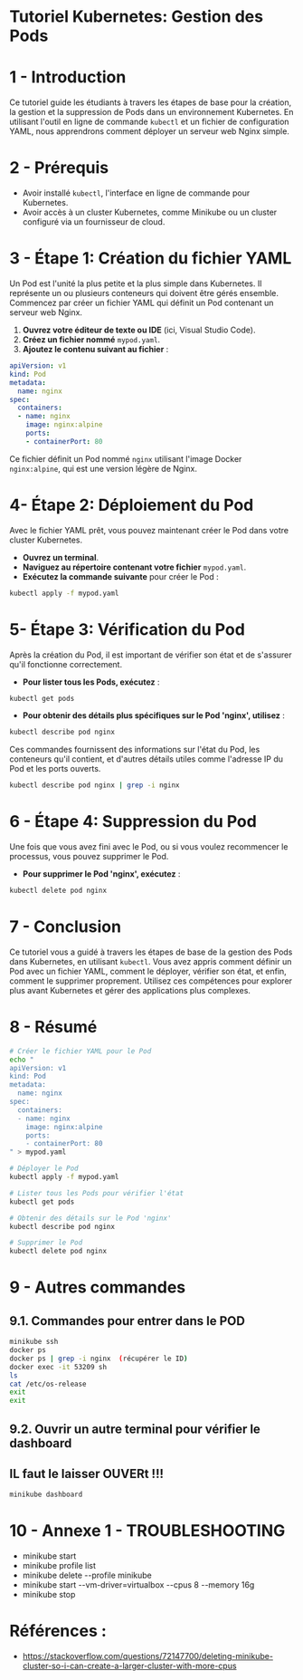 # Tutoriel Kubernetes: Gestion des Pods

# 1 - Introduction

Ce tutoriel guide les étudiants à travers les étapes de base pour la création, la gestion et la suppression de Pods dans un environnement Kubernetes. En utilisant l'outil en ligne de commande `kubectl` et un fichier de configuration YAML, nous apprendrons comment déployer un serveur web Nginx simple.

# 2 - Prérequis

- Avoir installé `kubectl`, l'interface en ligne de commande pour Kubernetes.
- Avoir accès à un cluster Kubernetes, comme Minikube ou un cluster configuré via un fournisseur de cloud.

# 3 - Étape 1: Création du fichier YAML

Un Pod est l'unité la plus petite et la plus simple dans Kubernetes. Il représente un ou plusieurs conteneurs qui doivent être gérés ensemble. Commencez par créer un fichier YAML qui définit un Pod contenant un serveur web Nginx.

1. **Ouvrez votre éditeur de texte ou IDE** (ici, Visual Studio Code).
2. **Créez un fichier nommé** `mypod.yaml`.
3. **Ajoutez le contenu suivant au fichier** :

```yaml
apiVersion: v1
kind: Pod
metadata:
  name: nginx
spec:
  containers:
  - name: nginx
    image: nginx:alpine
    ports:
    - containerPort: 80
```

Ce fichier définit un Pod nommé `nginx` utilisant l'image Docker `nginx:alpine`, qui est une version légère de Nginx.

# 4- Étape 2: Déploiement du Pod

Avec le fichier YAML prêt, vous pouvez maintenant créer le Pod dans votre cluster Kubernetes.

- **Ouvrez un terminal**.
- **Naviguez au répertoire contenant votre fichier** `mypod.yaml`.
- **Exécutez la commande suivante** pour créer le Pod :

```bash
kubectl apply -f mypod.yaml
```

# 5- Étape 3: Vérification du Pod

Après la création du Pod, il est important de vérifier son état et de s'assurer qu'il fonctionne correctement.

- **Pour lister tous les Pods, exécutez** :

```bash
kubectl get pods
```

- **Pour obtenir des détails plus spécifiques sur le Pod 'nginx', utilisez** :

```bash
kubectl describe pod nginx
```

Ces commandes fournissent des informations sur l'état du Pod, les conteneurs qu'il contient, et d'autres détails utiles comme l'adresse IP du Pod et les ports ouverts.

```bash
kubectl describe pod nginx | grep -i nginx
```
# 6 - Étape 4: Suppression du Pod

Une fois que vous avez fini avec le Pod, ou si vous voulez recommencer le processus, vous pouvez supprimer le Pod.

- **Pour supprimer le Pod 'nginx', exécutez** :

```bash
kubectl delete pod nginx
```

# 7 - Conclusion

Ce tutoriel vous a guidé à travers les étapes de base de la gestion des Pods dans Kubernetes, en utilisant `kubectl`. Vous avez appris comment définir un Pod avec un fichier YAML, comment le déployer, vérifier son état, et enfin, comment le supprimer proprement. Utilisez ces compétences pour explorer plus avant Kubernetes et gérer des applications plus complexes.

# 8 - Résumé


```bash
# Créer le fichier YAML pour le Pod
echo "
apiVersion: v1
kind: Pod
metadata:
  name: nginx
spec:
  containers:
  - name: nginx
    image: nginx:alpine
    ports:
    - containerPort: 80
" > mypod.yaml

# Déployer le Pod
kubectl apply -f mypod.yaml

# Lister tous les Pods pour vérifier l'état
kubectl get pods

# Obtenir des détails sur le Pod 'nginx'
kubectl describe pod nginx

# Supprimer le Pod
kubectl delete pod nginx
```


# 9 - Autres commandes

## 9.1. Commandes pour entrer dans le POD
```bash
minikube ssh
docker ps
docker ps | grep -i nginx  (récupérer le ID)
docker exec -it 53209 sh
ls
cat /etc/os-release
exit
exit
```
## 9.2. Ouvrir un autre terminal pour vérifier le dashboard 
## IL faut le laisser OUVERt !!!
```bash
minikube dashboard
```

# 10 - Annexe 1 - TROUBLESHOOTING

- minikube start 
- minikube profile list
- minikube delete --profile minikube
- minikube start --vm-driver=virtualbox --cpus 8 --memory 16g
- minikube stop

# Références : 
- https://stackoverflow.com/questions/72147700/deleting-minikube-cluster-so-i-can-create-a-larger-cluster-with-more-cpus

